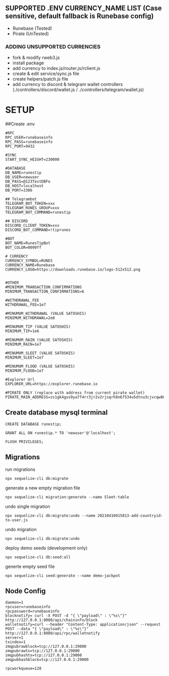 ## SUPPORTED .ENV CURRENCY_NAME LIST (Case sensitive, default fallback is Runebase config)
- Runebase (Tested)
- Pirate (UnTested)

### ADDING UNSUPPORTED CURRENCIES
- fork & modify rweb3.js 
- install package
- add currency to index.js/router.js/rclient.js
- create & edit service/sync.js file
- create helpers/patch.js file
- add currency to discord & telegram wallet controllers (./controllers/discord/wallet.js / ./controllers/telegram/wallet.js)

# SETUP

##Create .env

```
#RPC
RPC_USER=runebaseinfo
RPC_PASS=runebaseinfo
RPC_PORT=9432

#SYNC
START_SYNC_HEIGHT=230000

#DATABASE
DB_NAME=runestip
DB_USER=newuser
DB_PASS=@123TestDBFo
DB_HOST=localhost
DB_PORT=3306

## Telegrambot
TELEGRAM_BOT_TOKEN=xxx
TELEGRAM_RUNES_GROUP=xxx
TELEGRAM_BOT_COMMAND=runestip

## DISCORD
DISCORD_CLIENT_TOKEN=xxx
DISCORD_BOT_COMMAND=!tiprunes

#BOT
BOT_NAME=RunesTipBot
BOT_COLOR=0099ff

# CURRENCY
CURRENCY_SYMBOL=RUNES
CURRENCY_NAME=Runebase
CURRENCY_LOGO=https://downloads.runebase.io/logo-512x512.png


#OTHER
#MINIMUM_TRANSACTION_CONFIRMATIONS
MINIMUM_TRANSACTION_CONFIRMATIONS=6

#WITHDRAWAL_FEE
WITHDRAWAL_FEE=1e7

#MINUMUM_WITHDRAWAL (VALUE SATOSHIS)
MINIMUM_WITHDRAWAL=2e8

#MINUMUM_TIP (VALUE SATOSHIS)
MINIMUM_TIP=1e6

#MINUMUM_RAIN (VALUE SATOSHIS)
MINIMUM_RAIN=1e7

#MINUMUM_SLEET (VALUE SATOSHIS)
MINIMUM_SLEET=1e7

#MINUMUM_FLOOD (VALUE SATOSHIS)
MINIMUM_FLOOD=1e7

#Explorer Url
EXPLORER_URL=https://explorer.runebase.io

#PIRATE ONLY (replace with address from current pirate wallet)
PIRATE_MAIN_ADDRESS=zs1gk4gus9ya7f4rr3jr2v2rjsqrh8n67534u5dtnu3cjvcqw867ft3ewfeqg6fsakeh8vyqe2xyrg

```
## Create database mysql terminal
```
CREATE DATABASE runestip;

GRANT ALL ON runestip.* TO 'newuser'@'localhost';

FLUSH PRIVILEGES;
```

## Migrations

run migrations
````
npx sequelize-cli db:migrate
````

generate a new empty migration file
````
npx sequelize-cli migration:generate --name Sleet-table

````


undo single migration
````
npx sequelize-cli db:migrate:undo --name 20210416015813-add-countryid-to-user.js

````

undo migration
````
npx sequelize-cli db:migrate:undo
````

deploy demo seeds (development only)
````
npx sequelize-cli db:seed:all
````

generte empty seed file
````
npx sequelize-cli seed:generate --name demo-jackpot
````



## Node Config
```
daemon=1
rpcuser=runebaseinfo
rpcpassword=runebaseinfo
blocknotify= curl -X POST -d "{ \"payload\" : \"%s\"}" http://127.0.0.1:8080/api/chaininfo/block
walletnotify=curl --header "Content-Type: application/json" --request POST --data "{ \"payload\" : \"%s\"}" http://127.0.0.1:8080/api/rpc/walletnotify
server=1
txindex=1
zmqpubrawblock=tcp://127.0.0.1:29000
zmqpubrawtx=tcp://127.0.0.1:29000
zmqpubhashtx=tcp://127.0.0.1:29000
zmqpubhashblock=tcp://127.0.0.1:29000

rpcworkqueue=128

```
